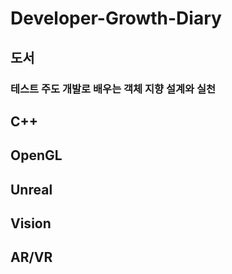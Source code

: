 # Developer-Growth-Diary

## 도서
### 테스트 주도 개발로 배우는 객체 지향 설계와 실천

## C++

## OpenGL

## Unreal

## Vision

## AR/VR

